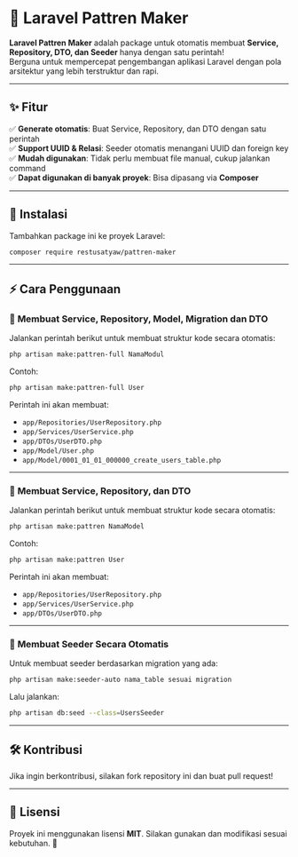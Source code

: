 # 🚀 Laravel Pattren Maker  

**Laravel Pattren Maker** adalah package untuk otomatis membuat **Service, Repository, DTO, dan Seeder** hanya dengan satu perintah!  
Berguna untuk mempercepat pengembangan aplikasi Laravel dengan pola arsitektur yang lebih terstruktur dan rapi.  

---

## ✨ Fitur  
✅ **Generate otomatis**: Buat Service, Repository, dan DTO dengan satu perintah  
✅ **Support UUID & Relasi**: Seeder otomatis menangani UUID dan foreign key  
✅ **Mudah digunakan**: Tidak perlu membuat file manual, cukup jalankan command  
✅ **Dapat digunakan di banyak proyek**: Bisa dipasang via **Composer**  

---

## 📌 Instalasi  

Tambahkan package ini ke proyek Laravel:  

```sh
composer require restusatyaw/pattren-maker
```



---

## ⚡ Cara Penggunaan  

### 🔹 **Membuat Service, Repository, Model, Migration dan DTO**  
Jalankan perintah berikut untuk membuat struktur kode secara otomatis:  

```sh
php artisan make:pattren-full NamaModul
```

Contoh:  
```sh
php artisan make:pattren-full User
```
Perintah ini akan membuat:  
- `app/Repositories/UserRepository.php`  
- `app/Services/UserService.php`  
- `app/DTOs/UserDTO.php`
- `app/Model/User.php`
- `app/Model/0001_01_01_000000_create_users_table.php`


---


### 🔹 **Membuat Service, Repository, dan DTO**  
Jalankan perintah berikut untuk membuat struktur kode secara otomatis:  

```sh
php artisan make:pattren NamaModel
```

Contoh:  
```sh
php artisan make:pattren User
```
Perintah ini akan membuat:  
- `app/Repositories/UserRepository.php`  
- `app/Services/UserService.php`  
- `app/DTOs/UserDTO.php`  

---



### 🔹 **Membuat Seeder Secara Otomatis**  
Untuk membuat seeder berdasarkan migration yang ada:  

```sh
php artisan make:seeder-auto nama_table sesuai migration
```

Lalu jalankan:  

```sh
php artisan db:seed --class=UsersSeeder
```

---

## 🛠 Kontribusi  
Jika ingin berkontribusi, silakan fork repository ini dan buat pull request!  

---

## 📜 Lisensi  
Proyek ini menggunakan lisensi **MIT**. Silakan gunakan dan modifikasi sesuai kebutuhan. 🚀  
